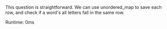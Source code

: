 This question is straightforward. We can use unordered_map to save each row, and check if a word's all letters fall in the same row.

Runtime: 0ms
